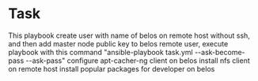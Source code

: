# Task
This playbook create user with name of belos on remote host without ssh, and then add master node public key to belos remote user,
execute playbook with this command "ansible-playbook task.yml --ask-become-pass --ask-pass" 
configure apt-cacher-ng client on belos
install nfs client on remote host
install popular packages for developer on belos
